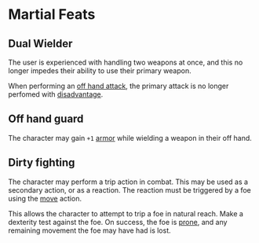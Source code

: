 # Martial Feats

## Dual Wielder
The user is experienced with handling two weapons at once, and this no longer impedes their ability to use their primary weapon.

When performing an [off hand attack](actions.md#Off-hand-attack), the primary attack is no longer perfomed with [disadvantage](rolls.md#Disadvantage).


## Off hand guard
The character may gain `+1` [armor](stats.md#Armor) while wielding a weapon in their off hand. 

## Dirty fighting
The character may perform a trip action in combat. This may be used as a secondary action, or as a reaction. The reaction must be triggered by a foe using the [move](actions.md#Move) action.

This allows the character to attempt to trip a foe in natural reach. Make a dexterity test against the foe. On success, the foe is [prone](statuses.md#prone), and any remaining movement the foe may have had is lost.

